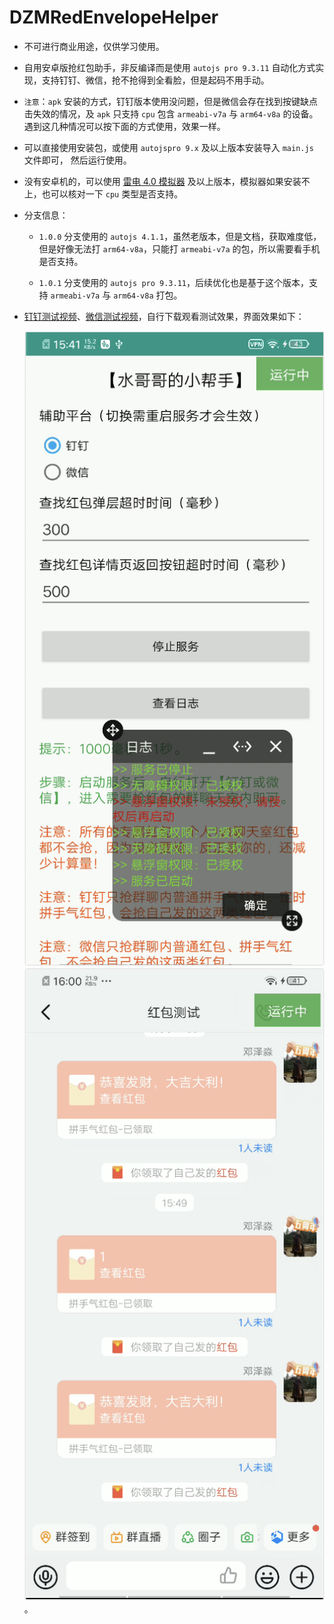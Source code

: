 # DZMRedEnvelopeHelper

- 不可进行商业用途，仅供学习使用。

- 自用安卓版抢红包助手，非反编译而是使用 `autojs pro 9.3.11` 自动化方式实现，支持钉钉、微信，抢不抢得到全看脸，但是起码不用手动。

- `注意`：`apk` 安装的方式，钉钉版本使用没问题，但是微信会存在找到按键缺点击失效的情况，及 `apk` 只支持 `cpu` 包含 `armeabi-v7a` 与 `arm64-v8a` 的设备。遇到这几种情况可以按下面的方式使用，效果一样。

- 可以直接使用安装包，或使用 `autojspro 9.x` 及以上版本安装导入 `main.js` 文件即可， 然后运行使用。

- 没有安卓机的，可以使用 [雷电 4.0 模拟器](https://github.com/dengzemiao/DZMAutojsTools/blob/main/ldplayerinst4_4.0.83.exe) 及以上版本，模拟器如果安装不上，也可以核对一下 `cpu` 类型是否支持。

- 分支信息：

  - `1.0.0` 分支使用的 `autojs 4.1.1`，虽然老版本，但是文档，获取难度低，但是好像无法打 `arm64-v8a`，只能打 `armeabi-v7a` 的包，所以需要看手机是否支持。

  - `1.0.1` 分支使用的 `autojs pro 9.3.11`，后续优化也是基于这个版本，支持 `armeabi-v7a` 与 `arm64-v8a` 打包。

- [钉钉测试视频](./hb_dd.mp4)、[微信测试视频](./hb_wx.mp4)，自行下载观看测试效果，界面效果如下：

  ![运行效果 1](demo1.png) ![运行效果 2](demo2.png)。
